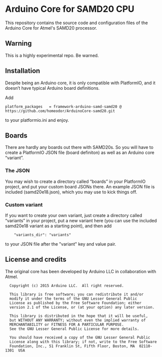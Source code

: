 # Arduino Core for SAMD20 CPU

This repository contains the source code and configuration files of the Arduino Core
for Atmel's SAMD20 processor.

## Warning

This is a highly experimental repo. Be warned.

## Installation

Despite being an Arduino core, it is only compatible with PlatformIO, and it doesn’t have typical Arduino
board definitions.

Add
```
platform_packages   = framework-arduino-samd-samd20 @ https://github.com/homeodor/ArduinoCore-samd20.git
```
to your platformio.ini and enjoy.

## Boards

There are hardly any boards out there with SAMD20s. So you will have to create a PlatformIO JSON file (board
definiton) as well as an Arduino core “variant”.

### The JSON

You may wish to create a directory called “boards” in your PlatformIO project, and put your custom board JSONs
there. An example JSON file is included (samd20e18.json), which you may use to kick things off.

### Custom variant

If you want to create your own variant, just create a directory called “variants” in your project, put
a new variant here (you can use the included samd20e18 variant as a starting point), and then add
```
    "variants_dir": "variants"
```
to your JSON file after the "variant" key and value pair.

## License and credits

The original core has been developed by Arduino LLC in collaboration with Atmel.

```
  Copyright (c) 2015 Arduino LLC.  All right reserved.

  This library is free software; you can redistribute it and/or
  modify it under the terms of the GNU Lesser General Public
  License as published by the Free Software Foundation; either
  version 2.1 of the License, or (at your option) any later version.

  This library is distributed in the hope that it will be useful,
  but WITHOUT ANY WARRANTY; without even the implied warranty of
  MERCHANTABILITY or FITNESS FOR A PARTICULAR PURPOSE.
  See the GNU Lesser General Public License for more details.

  You should have received a copy of the GNU Lesser General Public
  License along with this library; if not, write to the Free Software
  Foundation, Inc., 51 Franklin St, Fifth Floor, Boston, MA  02110-1301  USA
```
